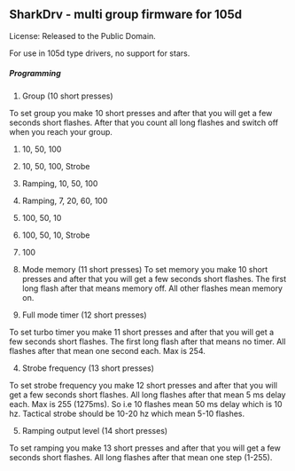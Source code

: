 SharkDrv - multi group firmware for 105d
-----------------------------------------------

License: Released to the Public Domain.

For use in 105d type drivers, no support for stars.

##### Programming

1. Group (10 short presses)

 To set group you make 10 short presses and after that you will get a few seconds short flashes.
After that you count all long flashes and switch off when you reach your group.

 1. 10, 50, 100
 2. 10, 50, 100, Strobe
 3. Ramping, 10, 50, 100
 4. Ramping, 7, 20, 60, 100
 5. 100, 50, 10
 6. 100, 50, 10, Strobe
 7. 100

2. Mode memory (11 short presses)
 To set memory you make 10 short presses and after that you will get a few seconds short flashes.
The first long flash after that means memory off. All other flashes mean memory on.

3. Full mode timer (12 short presses)

 To set turbo timer you make 11 short presses and after that you will get a few seconds short flashes.
The first long flash after that means no timer. All flashes after that mean one second each. Max is 254.

4. Strobe frequency (13 short presses)

 To set strobe frequency you make 12 short presses and after that you will get a few seconds short flashes.
All long flashes after that mean 5 ms delay each. Max is 255 (1275ms).
So i.e 10 flashes mean 50 ms delay which is 10 hz.
Tactical strobe should be 10-20 hz which mean 5-10 flashes.

5. Ramping output level (14 short presses)

 To set ramping you make 13 short presses and after that you will get a few seconds short flashes.
All long flashes after that mean one step (1-255).

